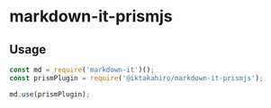 # markdown-it-prismjs

## Usage
```js
const md = require('markdown-it')();
const prismPlugin = require('@iktakahiro/markdown-it-prismjs');

md.use(prismPlugin);
```
